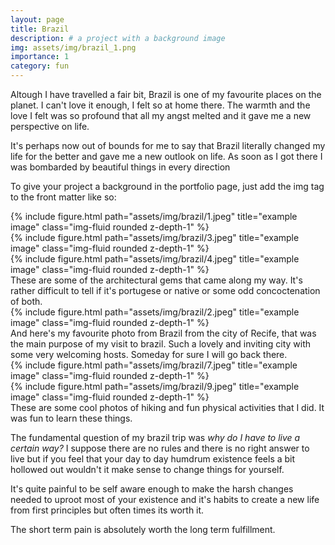 ```yaml
---
layout: page
title: Brazil
description: # a project with a background image
img: assets/img/brazil_1.png
importance: 1
category: fun
---
```


Altough I have travelled a fair bit, Brazil is one of my favourite places on the planet. I can't love it enough, I felt so at home there. The warmth and the love I felt was so profound that all my angst melted and it gave me a new perspective on life. 

It's perhaps now out of bounds for me to say that Brazil literally changed my life for the better and gave me a new outlook on life. As soon as I got there I was bombarded by beautiful things in every direction 

To give your project a background in the portfolio page, just add the img tag to the front matter like so:

<div class="row">
    <div class="col-sm mt-3 mt-md-0">
        {% include figure.html path="assets/img/brazil/1.jpeg" title="example image" class="img-fluid rounded z-depth-1" %}
    </div>
    <div class="col-sm mt-3 mt-md-0">
        {% include figure.html path="assets/img/brazil/3.jpeg" title="example image" class="img-fluid rounded z-depth-1" %}
    </div>
    <div class="col-sm mt-3 mt-md-0">
        {% include figure.html path="assets/img/brazil/4.jpeg" title="example image" class="img-fluid rounded z-depth-1" %}
    </div>
</div>
<div class="caption">
    These are some of the architectural gems that came along my way. It's rather difficult to tell if it's portugese or native or some odd concoctenation of both. 
</div>
<div class="row">
    <div class="col-sm mt-3 mt-md-0">
        {% include figure.html path="assets/img/brazil/2.jpeg" title="example image" class="img-fluid rounded z-depth-1" %}
    </div>
</div>
<div class="caption">
    And here's my favourite photo from Brazil from the city of Recife, that was the main purpose of my visit to brazil. Such a lovely and inviting city with some very welcoming hosts. Someday for sure I will go back there.
</div>



<div class="row justify-content-sm-center">
    <div class="col-sm mt-3 mt-md-0">
        {% include figure.html path="assets/img/brazil/7.jpeg" title="example image" class="img-fluid rounded z-depth-1" %}
    </div>
    <div class="col-sm mt-3 mt-md-0">
        {% include figure.html path="assets/img/brazil/9.jpeg" title="example image" class="img-fluid rounded z-depth-1" %}
    </div>
</div>
<div class="caption">
    These are some cool photos of hiking and fun physical activities that I did. It was fun to learn these things.
</div>

The fundamental question of my brazil trip was _why do I have to live a certain way?_
I suppose there are no rules and there is no right answer to live but if you feel that your day to day humdrum existence feels a bit hollowed out wouldn't it make sense to change things for yourself. 

It's quite painful to be self aware enough to make the harsh changes needed to uproot most of your existence and it's habits to create a new life from first principles but often times its worth it. 

The short term pain is absolutely worth the long term fulfillment. 